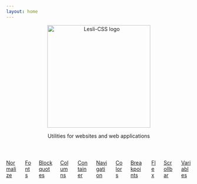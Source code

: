 ```yaml
---
layout: home
---
```


<header class="hero is-medium docs-header">
    <section class="hero-body">
        <img alt="Lesli-CSS logo" src="/images/brand/lesli-css.svg" />
        <p class="description">
            Utilities for websites and web applications
        </p>
    </section>
</header>

<section class="container docs-content">
    <div class="columns">
        <div class="column">
            <a href="/docs/lesli-css/1x/normalize">
                <span class="icon">
                    <i class="ri-archive-2-line"></i>
                </span>
                Normalize
            </a>
        </div>
        <div class="column">
            <a href="/docs/lesli-css/1x/fonts">
                <span class="icon">
                    <i class="ri-font-family"></i>
                </span>
                Fonts
            </a>
        </div>
        <div class="column">
            <a href="/docs/lesli-css/1x/blockquotes">
                <span class="icon">
                    <i class="ri-double-quotes-l"></i>
                </span>
                Blockquotes
            </a>
        </div>
        <div class="column">
            <a href="/docs/lesli-css/1x/columns">
                <span class="icon">
                    <i class="ri-layout-column-line"></i>
                </span>
                Columns
            </a>
        </div>
        <div class="column">
            <a href="/docs/lesli-css/1x/container">
                <span class="icon">
                    <i class="ri-layout-line"></i>
                </span>
                Container
            </a>
        </div>
        <div class="column">
            <a href="/docs/lesli-css/1x/navigation">
                <span class="icon">
                    <i class="ri-menu-line"></i>
                </span>
                Navigation
            </a>
        </div>
        <div class="column">
            <a href="/docs/lesli-css/1x/colors">
                <span class="icon">
                    <i class="ri-palette-line"></i>
                </span>
                Colors
            </a>
        </div>
        <div class="column">
            <a href="/docs/lesli-css/1x/breakpoints">
                <span class="icon">
                    <i class="ri-layout-2-line"></i>
                </span>
                Breakpoints
            </a>
        </div>
        <div class="column">
            <a href="/docs/lesli-css/1x/flex">
                <span class="icon">
                    <i class="ri-layout-masonry-line"></i>
                </span>
                Flex
            </a>
        </div>
        <div class="column">
            <a href="/docs/lesli-css/1x/scrollbar">
                <span class="icon">
                    <i class="ri-layout-right-2-line"></i>
                </span>
                Scrollbar
            </a>
        </div>
        <div class="column">
            <a href="/docs/lesli-css/1x/variables">
                <span class="icon">
                    <i class="ri-tools-line"></i>
                </span>
                Variables
            </a>
        </div>
    </div>
</section>

<style scoped lang="scss">
@import "lesli-css";
@import "../../.vitepress/theme/stylesheets/index.scss";
.docs-header {
    img {
        width: 280px;
    }
}
@include lesli-css-breakpoint-mobile() {
    .docs-header {
        img {
            width: 200px;
        }
    }
}
</style>
